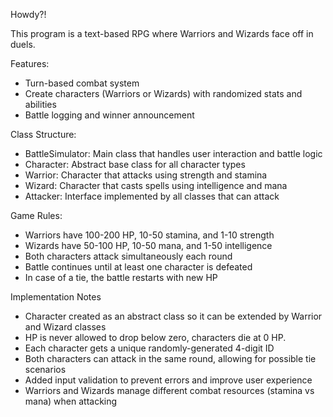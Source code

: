 Howdy?!

This program is a text-based RPG where Warriors and Wizards face off in duels.

Features:

- Turn-based combat system
- Create characters (Warriors or Wizards) with randomized stats and abilities
- Battle logging and winner announcement


Class Structure:

- BattleSimulator: Main class that handles user interaction and battle logic
- Character: Abstract base class for all character types
- Warrior: Character that attacks using strength and stamina
- Wizard: Character that casts spells using intelligence and mana
- Attacker: Interface implemented by all classes that can attack

  
Game Rules:

- Warriors have 100-200 HP, 10-50 stamina, and 1-10 strength
- Wizards have 50-100 HP, 10-50 mana, and 1-50 intelligence
- Both characters attack simultaneously each round
- Battle continues until at least one character is defeated
- In case of a tie, the battle restarts with new HP

Implementation Notes

- Character created as an abstract class so it can be extended by Warrior and Wizard classes
- HP is never allowed to drop below zero, characters die at 0 HP.
- Each character gets a unique randomly-generated 4-digit ID 
- Both characters can attack in the same round, allowing for possible tie scenarios
- Added input validation to prevent errors and improve user experience
- Warriors and Wizards manage different combat resources (stamina vs mana) when attacking
